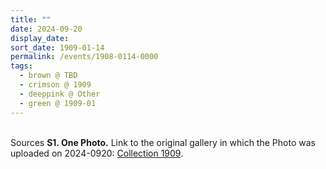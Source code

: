 ```yaml
---
title: ""
date: 2024-09-20
display_date: 
sort_date: 1909-01-14
permalink: /events/1908-0114-0000
tags:
  - brown @ TBD
  - crimson @ 1909
  - deeppink @ Other
  - green @ 1909-01
---
```


<br>

<wave-list>
  <list-title color="DarkSeaGreen" width="40">Sources</list-title>
  <list-item color="BlanchedAlmond"  width="280"><b>S1. One Photo.</b> Link to the original gallery in which the Photo was uploaded on 2024-0920: <a href="https://eternalmoments.smugmug.com/Collections/Mahipalsingh-Jaisingh-Raul-Collection/1909">Collection 1909</a>.</list-item>
</wave-list>

<div style="text-align: center"><img src="" /></div>